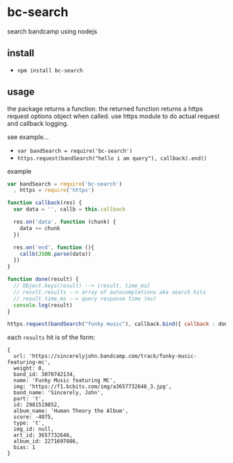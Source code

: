 bc-search
=========
search bandcamp using nodejs

## install
 - `npm install bc-search`

## usage
the package returns a function. the returned function returns a https request options object when called. use https module to do actual request and callback logging. 

see example...
 - `var bandSearch = require('bc-search')`
 - `https.request(bandSearch("hello i am query"), callback).end()`

example
``` js
var bandSearch = require('bc-search')
  , https = require('https')

function callback(res) {
  var data = '', callb = this.callback

  res.on('data', function (chunk) {
    data += chunk
  })

  res.on('end', function (){
    callb(JSON.parse(data))
  })
}

function done(result) {
  // Object.keys(result) --> [result, time_ms]
  // result.results --> array of autocompletions aka search hits
  // result.time_ms --> query response time (ms)
  console.log(result)
}

https.request(bandSearch("funky music"), callback.bind({ callback : done })).end()
```

each `results` hit is of the form:
```
{
  url: 'https://sincerelyjohn.bandcamp.com/track/funky-music-featuring-mc',
  weight: 0,
  band_id: 3070742134,
  name: 'Funky Music featuring MC',
  img: 'https://f1.bcbits.com/img/a3657732646_3.jpg',
  band_name: 'Sincerely, John',
  part: 't',
  id: 2981519852,
  album_name: 'Human Theory the Album',
  score: -4075,
  type: 't',
  img_id: null,
  art_id: 3657732646,
  album_id: 2271697086,
  bias: 1 
}
```